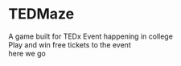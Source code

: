 # TEDMaze
A game built for TEDx Event happening in college<br>
Play and win free tickets to the event<br>
here we go<br>
